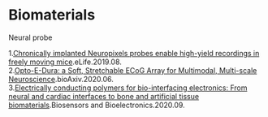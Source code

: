 # Biomaterials
Neural probe


1.[Chronically implanted Neuropixels probes enable high-yield recordings in freely moving mice](https://elifesciences.org/articles/47188).eLife.2019.08.<br>
2.[Opto-E-Dura: a Soft, Stretchable ECoG Array for Multimodal, Multi-scale Neuroscience](https://www.biorxiv.org/content/10.1101/2020.06.10.139493v1.abstract).bioAxiv.2020.06.<br>
3.[Electrically conducting polymers for bio-interfacing electronics: From neural and cardiac interfaces to bone and artificial tissue biomaterials](https://www.sciencedirect.com/science/article/pii/S0956566320306102#!).Biosensors and Bioelectronics.2020.09.<br>
